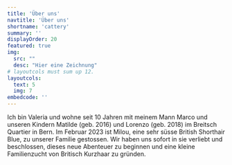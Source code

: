 ```yaml
---
title: 'Über uns'
navtitle: 'Über uns'
shortname: 'cattery'
summary: ''
displayOrder: 20
featured: true
img: 
  src: "" 
  desc: "Hier eine Zeichnung"
# layoutcols must sum up 12.
layoutcols: 
  text: 5
  img: 7
embedcode: ''
---
```


Ich bin Valeria und wohne seit 10 Jahren mit meinem Mann Marco und unseren Kindern Matilde (geb. 2016) und Lorenzo (geb. 2018) im Breitsch Quartier in Bern. Im Februar 2023 ist Milou, eine sehr süsse British Shorthair Blue, zu unserer Familie gestossen.
Wir haben uns sofort in sie verliebt und beschlossen, dieses neue Abenteuer zu beginnen und eine kleine Familienzucht von Britisch Kurzhaar zu gründen.